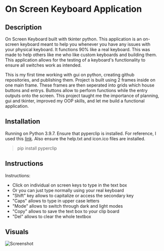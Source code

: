 # On Screen Keyboard Application

## Description
On Screen Keyboard built with tkinter python. This application is an on-screen keyboard meant to help you whenever you have any issues with your physical keyboard. It functions 90% like a real keyboard. This was made to help others like me who like custom keyboards and building them. This application allows for the testing of a keyboard's functionality to ensure all switches work as intended.

This is my first time working with gui on python, creating github repositories, and publishing them. Project is built using 2 frames inside on one main frame. These frames are then seperated into grids which house buttons and entrys. Buttons allow to perform functions while the entry outputs onto the screen. This project taught me the importance of planning, gui and tkinter, improved my OOP skills, and let me build a functional application. 

## Installation
Running on Python 3.9.7. Ensure that pyperclip is installed. For reference, I used this [link](https://www.delftstack.com/howto/python/python-copy-to-clipboard/). Also ensure the help.txt and icon.ico files are installed. 
> pip install pyperclip

## Instructions
Instructions:
 - Click on individual on screen keys to type in the text box
 - Or you can just type normally using your real keyboard
 - "Shift" key allows to capitalize or access the secondary key
 - "Caps" allows to type in upper case letters
 - "Mode" allows to switch through dark and light modes
 - "Copy" allows to save the text box to your clip board
 - "Del" allows to clear the whole textbox

## Visuals
![Screenshot](https://user-images.githubusercontent.com/96497560/147514201-97dcd65c-7967-4c4e-b29f-246d4e7e08f2.JPG)

